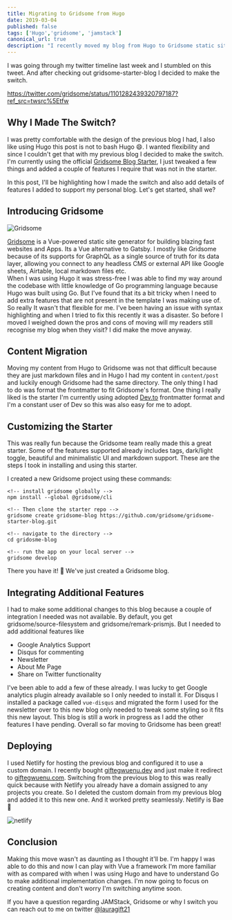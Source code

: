 ```yaml
---
title: Migrating to Gridsome from Hugo
date: 2019-03-04
published: false
tags: ['Hugo','gridsome', 'jamstack']
canonical_url: true
description: "I recently moved my blog from Hugo to Gridsome static site generator. its great to adopt change I did because I wanted a more flexible solution and Gridsome offers that and more."
---
```


I was going through my twitter timeline last week and I stumbled on this tweet. And after checking out gridsome-starter-blog I decided to make the switch.

https://twitter.com/gridsome/status/1101282439320797187?ref_src=twsrc%5Etfw

## Why I Made The Switch?
I was pretty comfortable with the design of the previous blog I had, I also like using Hugo this post is not to bash Hugo 😄. I wanted flexibility and since I couldn't get that with my previous blog I decided to make the switch. I'm currently using the official [Gridsome Blog Starter](https://github.com/gridsome/gridsome-starter-blog), I just tweaked a few things and added a couple of features I require that was not in the starter.

In this post, I'll be highlighting how I made the switch and also add details of features I added to support my personal blog. Let's get started, shall we?

## Introducing Gridsome

![Gridsome](https://d2mxuefqeaa7sj.cloudfront.net/s_3D517D01AFC7E74C96BBEC559A051E8481EFE4E7CA50AF0EC2D3A5EA7519BF92_1548180739910_Screen+Shot+2019-01-22+at+7.11.51+PM.png)

[Gridsome](https://gridsome.org) is a Vue-powered static site generator for building blazing fast websites and Apps. Its a Vue alternative to Gatsby. I mostly like Gridsome because of its supports for GraphQL as a single source of truth for its data layer, allowing you connect to any headless CMS or external API like Google sheets, Airtable, local markdown files etc.  
When I was using Hugo it was stress-free I was able to find my way around the codebase with little knowledge of Go programming language because Hugo was built using Go. But I've found that its a bit tricky when I need to add extra features that are not present in the template I was making use of. So really It wasn't that flexible for me. I've been having an issue with syntax highlighting and when I tried to fix this recently it was a disaster. So before I moved I weighed down the pros and cons of moving will my readers still recognise my blog when they visit?  I did make the move anyway.

## Content Migration
Moving my content from Hugo to Gridsome was not that difficult because they are just markdown files and in Hugo I had my content in `content/post` and luckily enough Gridsome had the same directory. The only thing I had to do was format the frontmatter to fit Gridsome's format. One thing I really liked is the starter I'm currently using adopted [Dev.to](dev.to) frontmatter format and I'm a constant user of Dev so this was also easy for me to adopt.

## Customizing the Starter
This was really fun because the Gridsome team really made this a great starter. Some of the features supported already includes tags, dark/light toggle, beautiful and minimalistic UI and markdown support. These are the steps I took in installing and using this starter.

I created a new Gridsome project using these commands:

```
<!-- install gridsome globally -->
npm install --global @gridsome/cli

<!-- Then clone the starter repo -->
gridsome create gridsome-blog https://github.com/gridsome/gridsome-starter-blog.git

<!-- navigate to the directory -->
cd gridosme-blog

<!-- run the app on your local server -->
gridsome develop
```
There you have it! 🎉 We've just created a Gridsome blog.


## Integrating Additional Features
I had to make some additional changes to this blog because a couple of integration I needed was not available. By default, you get gridsome/source-filesystem and gridsome/remark-prismjs. But I needed to add additional features like 
 - Google Analytics Support
 - Disqus for commenting
 - Newsletter
 - About Me Page
 - Share on Twitter functionality


 I've been able to add a few of these already. I was lucky to get Google analytics plugin already available so I only needed to install it. For Disqus I installed a package called `vue-disqus` and migrated the form I used for the newsletter over to this new blog only needed to tweak some styling so it fits this new layout.  This blog is still a work in progress as I add the other features I have pending. Overall so far moving to Gridsome has been great!

## Deploying
I used Netlify for hosting the previous blog and configured it to use a custom domain. I recently bought [giftegwuenu.dev](giftegwuenu.dev) and just make it redirect to [giftegwuenu.com](giftegwuenu.com). Switching from the previous blog to this was really quick because with Netlify you already have a domain assigned to any projects you create. So I deleted the custom domain from my previous blog and added it to this new one. And it worked pretty seamlessly. Netlify is Bae 💚  

![netlify](https://paper.dropbox.com/ep/redirect/image?url=https%3A%2F%2Fd2mxuefqeaa7sj.cloudfront.net%2Fs_0359E29EF9AFDFD62C78AB13AD32DC2BCF0651A56D00A7FF5B337BAA1E7D7742_1551707469947_Screen%2BShot%2B2019-03-04%2Bat%2B2.50.52%2BPM.png&hmac=CB9d%2BCoRUgooKGKIdt%2FsDyJybccC2wXgvnqdKyrLgrc%3D&width=1490)

## Conclusion
Making this move wasn't as daunting as I thought it'll be. I'm happy I was able to do this and now I can play with Vue a framework I'm more familiar with as compared with when I was using Hugo and have to understand Go to make additional implementation changes. I'm now going to focus on creating content and don't worry I'm switching anytime soon.

If you have a question regarding JAMStack, Gridsome or why I switch you can reach out to me on twitter [@lauragift21](www.twitter.com/lauragift21)